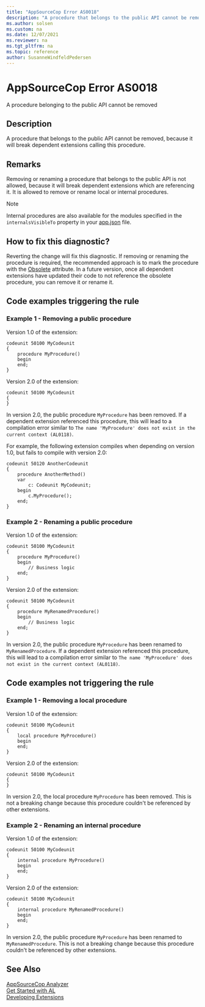 ```yaml
---
title: "AppSourceCop Error AS0018"
description: "A procedure that belongs to the public API cannot be removed, because it will break dependent extensions calling this procedure."
ms.author: solsen
ms.custom: na
ms.date: 12/07/2021
ms.reviewer: na
ms.tgt_pltfrm: na
ms.topic: reference
author: SusanneWindfeldPedersen
---
```

[//]: # (START>DO_NOT_EDIT)
[//]: # (IMPORTANT:Do not edit any of the content between here and the END>DO_NOT_EDIT.)
[//]: # (Any modifications should be made in the .xml files in the ModernDev repo.)
# AppSourceCop Error AS0018
A procedure belonging to the public API cannot be removed

## Description
A procedure that belongs to the public API cannot be removed, because it will break dependent extensions calling this procedure.

[//]: # (IMPORTANT: END>DO_NOT_EDIT)
## Remarks
Removing or renaming a procedure that belongs to the public API is not allowed, because it will break dependent extensions which are referencing it. It is allowed to remove or rename local or internal procedures.

> [!NOTE]
> Internal procedures are also available for the modules specified in the `internalsVisibleTo` property in your [app.json](../devenv-json-files.md) file.

## How to fix this diagnostic?

Reverting the change will fix this diagnostic. If removing or renaming the procedure is required, the recommended approach is to mark the procedure with the [Obsolete](../attributes/devenv-obsolete-attribute.md) attribute. In a future version, once all dependent extensions have updated their code to not reference the obsolete procedure, you can remove it or rename it.

## Code examples triggering the rule

### Example 1 - Removing a public procedure

Version 1.0 of the extension:

```AL
codeunit 50100 MyCodeunit
{
    procedure MyProcedure()
    begin
    end;
}
```

Version 2.0 of the extension:

```AL
codeunit 50100 MyCodeunit
{
}
```

In version 2.0, the public procedure `MyProcedure` has been removed. If a dependent extension referenced this procedure, this will lead to a compilation error similar to `The name 'MyProcedure' does not exist in the current context (AL0118)`.

For example, the following extension compiles when depending on version 1.0, but fails to compile with version 2.0:

```AL
codeunit 50120 AnotherCodeunit
{
    procedure AnotherMethod()
    var
        c: Codeunit MyCodeunit;
    begin
        c.MyProcedure();
    end;
}
```

### Example 2 - Renaming a public procedure

Version 1.0 of the extension:

```AL
codeunit 50100 MyCodeunit
{
    procedure MyProcedure()
    begin
        // Business logic
    end;
}
```

Version 2.0 of the extension:

```AL
codeunit 50100 MyCodeunit
{
    procedure MyRenamedProcedure()
    begin
        // Business logic
    end;
}
```

In version 2.0, the public procedure `MyProcedure` has been renamed to `MyRenamedProcedure`. If a dependent extension referenced this procedure, this will lead to a compilation error similar to `The name 'MyProcedure' does not exist in the current context (AL0118)`.

## Code examples not triggering the rule

### Example 1 - Removing a local procedure

Version 1.0 of the extension:

```AL
codeunit 50100 MyCodeunit
{
    local procedure MyProcedure()
    begin
    end;
}
```

Version 2.0 of the extension:

```AL
codeunit 50100 MyCodeunit
{
}
```

In version 2.0, the local procedure `MyProcedure` has been removed. This is not a breaking change because this procedure couldn't be referenced by other extensions.

### Example 2 - Renaming an internal procedure

Version 1.0 of the extension:

```AL
codeunit 50100 MyCodeunit
{
    internal procedure MyProcedure()
    begin
    end;
}
```

Version 2.0 of the extension:

```AL
codeunit 50100 MyCodeunit
{
    internal procedure MyRenamedProcedure()
    begin
    end;
}
```

In version 2.0, the public procedure `MyProcedure` has been renamed to `MyRenamedProcedure`. This is not a breaking change because this procedure couldn't be referenced by other extensions.

## See Also  
[AppSourceCop Analyzer](appsourcecop.md)  
[Get Started with AL](../devenv-get-started.md)  
[Developing Extensions](../devenv-dev-overview.md)  
